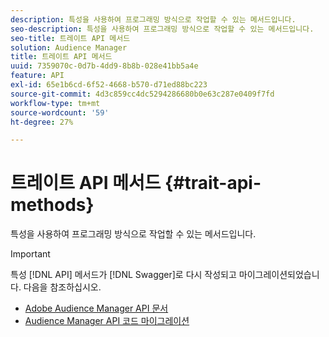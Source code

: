 ```yaml
---
description: 특성을 사용하여 프로그래밍 방식으로 작업할 수 있는 메서드입니다.
seo-description: 특성을 사용하여 프로그래밍 방식으로 작업할 수 있는 메서드입니다.
seo-title: 트레이트 API 메서드
solution: Audience Manager
title: 트레이트 API 메서드
uuid: 7359070c-0d7b-4dd9-8b8b-028e41bb5a4e
feature: API
exl-id: 65e1b6cd-6f52-4668-b570-d71ed88bc223
source-git-commit: 4d3c859cc4dc5294286680b0e63c287e0409f7fd
workflow-type: tm+mt
source-wordcount: '59'
ht-degree: 27%

---
```


# 트레이트 API 메서드 {#trait-api-methods}

특성을 사용하여 프로그래밍 방식으로 작업할 수 있는 메서드입니다.

>[!IMPORTANT]
>
>특성 [!DNL API] 메서드가 [!DNL Swagger]로 다시 작성되고 마이그레이션되었습니다. 다음을 참조하십시오.
>
>* [Adobe Audience Manager API 문서](https://bank.demdex.com/portal/swagger/index.html)
>* [Audience Manager API 코드 마이그레이션](../../api/api-swagger-migration.md)


